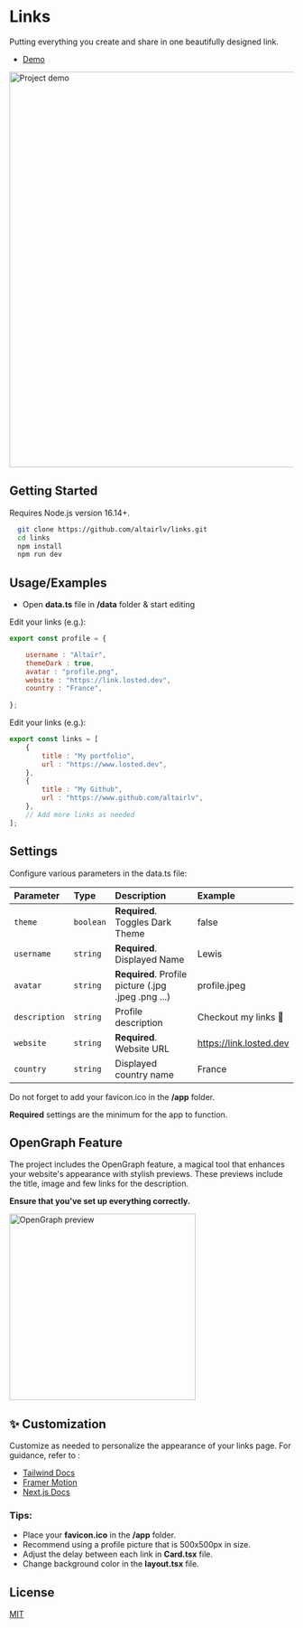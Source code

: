 
# Links

Putting everything you create and share in one beautifully designed link.

- [Demo](https://link.losted.dev)

<img src="https://user-images.githubusercontent.com/142126691/263310072-84f37fa2-37c1-494c-a584-ea391269c06e.gif" width="700" alt="Project demo" />


## Getting Started

Requires Node.js version 16.14+.

```bash
  git clone https://github.com/altairlv/links.git
  cd links
  npm install
  npm run dev
```

## Usage/Examples

* Open **data.ts** file in **/data** folder & start editing

Edit your links (e.g.):

```js
export const profile = { 

    username : "Altaïr",
    themeDark : true,
    avatar : "profile.png",
    website : "https://link.losted.dev",
    country : "France",
    
};
```

Edit your links (e.g.):

```js
export const links = [
    {
        title : "My portfolio",
        url : "https://www.losted.dev",
    },
    {
        title : "My Github",
        url : "https://www.github.com/altairlv",
    },
    // Add more links as needed
];
```
## Settings
Configure various parameters in the data.ts file:

| Parameter    | Type      | Description                                         | Example                 |
| :----------- | :-------- |:----------------------------------------------------|:------------------------|
| `theme`      | `boolean` | **Required**. Toggles Dark Theme                    | false                   |
| `username`   | `string`  | **Required**. Displayed Name                        | Lewis                   |
| `avatar`     | `string`  | **Required**. Profile picture (.jpg .jpeg .png ...) | profile.jpeg            |
| `description`| `string`  | Profile description                                 | Checkout my links 🎊    |
| `website`    | `string`  | **Required**. Website URL                           | https://link.losted.dev |
| `country`    | `string`  | Displayed country name                              | France                  |

Do not forget to add your favicon.ico in the **/app** folder.

**Required** settings are the minimum for the app to function.


## OpenGraph Feature

The project includes the OpenGraph feature, a magical tool that enhances your website's appearance with stylish previews. These previews include the title, image and few links for the description.

**Ensure that you've set up everything correctly.**

<img src="https://user-images.githubusercontent.com/142126691/263310254-f41e8b51-e506-4a5a-a597-d59223d566e1.png" width="330" alt="OpenGraph preview">

## ✨ Customization

Customize as needed to personalize the appearance of your links page. For guidance, refer to : 
- [Tailwind Docs](https://tailwindcss.com/docs/)
- [Framer Motion](https://www.framer.com/motion/)
- [Next.js Docs](https://nextjs.org/docs)

### Tips:

- Place your **favicon.ico** in the **/app** folder.
- Recommend using a profile picture that is 500x500px in size.
- Adjust the delay between each link in **Card.tsx** file.
- Change background color in the **layout.tsx** file.

## License

[MIT](LICENSE)

